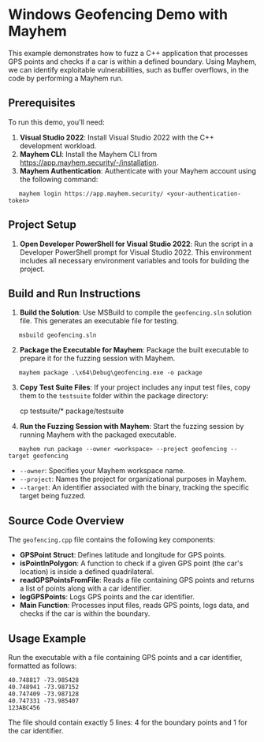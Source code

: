 # Windows Geofencing Demo with Mayhem

This example demonstrates how to fuzz a C++ application that processes GPS points and checks if a car is within a defined boundary. Using Mayhem, we can identify exploitable vulnerabilities, such as buffer overflows, in the code by performing a Mayhem run.

## Prerequisites

To run this demo, you'll need:

1. **Visual Studio 2022**: Install Visual Studio 2022 with the C++ development workload.
2. **Mayhem CLI**: Install the Mayhem CLI from https://app.mayhem.security/-/installation.
3. **Mayhem Authentication**: Authenticate with your Mayhem account using the following command:

```
   mayhem login https://app.mayhem.security/ <your-authentication-token>
```

## Project Setup

1. **Open Developer PowerShell for Visual Studio 2022**:
   Run the script in a Developer PowerShell prompt for Visual Studio 2022. This environment includes all necessary environment variables and tools for building the project.

## Build and Run Instructions

1. **Build the Solution**:
   Use MSBuild to compile the `geofencing.sln` solution file. This generates an executable file for testing.

```
   msbuild geofencing.sln
```

2. **Package the Executable for Mayhem**:
   Package the built executable to prepare it for the fuzzing session with Mayhem.

```
   mayhem package .\x64\Debug\geofencing.exe -o package
```

3. **Copy Test Suite Files**:
   If your project includes any input test files, copy them to the `testsuite` folder within the package directory:

   cp testsuite/* package/testsuite

4. **Run the Fuzzing Session with Mayhem**:
   Start the fuzzing session by running Mayhem with the packaged executable.

```
   mayhem run package --owner <workspace> --project geofencing --target geofencing
```

   - `--owner`: Specifies your Mayhem workspace name.
   - `--project`: Names the project for organizational purposes in Mayhem.
   - `--target`: An identifier associated with the binary, tracking the specific target being fuzzed.

## Source Code Overview

The `geofencing.cpp` file contains the following key components:

- **GPSPoint Struct**: Defines latitude and longitude for GPS points.
- **isPointInPolygon**: A function to check if a given GPS point (the car's location) is inside a defined quadrilateral.
- **readGPSPointsFromFile**: Reads a file containing GPS points and returns a list of points along with a car identifier.
- **logGPSPoints**: Logs GPS points and the car identifier.
- **Main Function**: Processes input files, reads GPS points, logs data, and checks if the car is within the boundary.

## Usage Example

Run the executable with a file containing GPS points and a car identifier, formatted as follows:

```
40.748817 -73.985428
40.748941 -73.987152
40.747409 -73.987128
40.747331 -73.985407
123ABC456
```

The file should contain exactly 5 lines: 4 for the boundary points and 1 for the car identifier.
